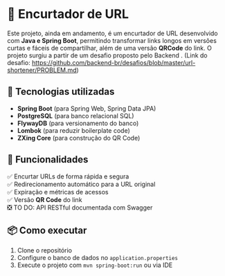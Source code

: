# 🔗 Encurtador de URL  

Este projeto, ainda em andamento, é um encurtador de URL desenvolvido com **Java e Spring Boot**, permitindo transformar links longos em versões curtas e fáceis de compartilhar, além de uma versão **QRCode** do link. O projeto surgiu a partir de um desafio proposto pelo Backend <Brasil>. (Link do desafio: https://github.com/backend-br/desafios/blob/master/url-shortener/PROBLEM.md)

## 🚀 Tecnologias utilizadas  
- **Spring Boot** (para Spring Web, Spring Data JPA)  
- **PostgreSQL** (para banco relacional SQL)  
- **FlywayDB** (para versionamento do banco)  
- **Lombok** (para reduzir boilerplate code)
- **ZXing Core** (para construção do QR Code) 
  

## 🎯 Funcionalidades  
✅ Encurtar URLs de forma rápida e segura  
✅ Redirecionamento automático para a URL original  
✅ Expiração e métricas de acessos  
✅ Versão **QR Code** do link  
❎ TO DO: API RESTful documentada com Swagger  

## 📦 Como executar  
1. Clone o repositório  
2. Configure o banco de dados no `application.properties`  
3. Execute o projeto com `mvn spring-boot:run` ou via IDE  
